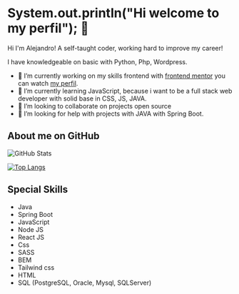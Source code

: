 # System.out.println("Hi welcome to my perfil"); 👋  

Hi I'm Alejandro! A self-taught coder, working hard to improve my career!

I have knowledgeable on basic with Python, Php, Wordpress.

- 🔭 I’m currently working on my skills frontend with [frontend mentor](https://www.frontendmentor.io/) you can watch [my perfil](https://www.frontendmentor.io/profile/Alejosv07).
- 🌱 I’m currently learning JavaScript, because i want to be a full stack web developer with solid base in CSS, JS, JAVA.
- 👯 I’m looking to collaborate on projects open source
- 🤔 I’m looking for help with projects with JAVA with Spring Boot.

## About me on GitHub
![GitHub Stats](https://github-readme-stats.vercel.app/api?username=alejosv07&theme=dracula)

[![Top Langs](https://github-readme-stats.vercel.app/api/top-langs/?username=alejosv07&layout=compact)](https://github.com/alejosv07/github-readme-stats)

## Special Skills

* Java
* Spring Boot
* JavaScript
* Node JS
* React JS
* Css
* SASS
* BEM
* Tailwind css
* HTML
* SQL (PostgreSQL, Oracle, Mysql, SQLServer)
